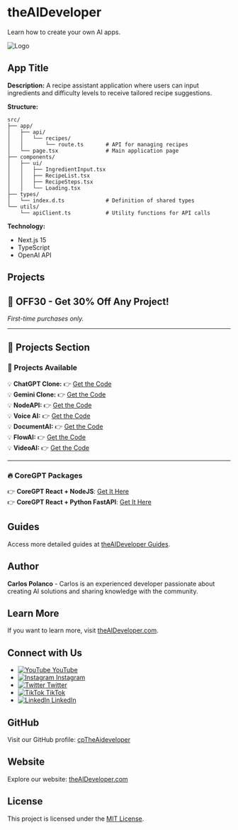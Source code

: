 
# theAIDeveloper

Learn how to create your own AI apps.

![Logo](https://d3erng0hrrd7m4.cloudfront.net/logo.png)

## App Title

**Description:** A recipe assistant application where users can input ingredients and difficulty levels to receive tailored recipe suggestions.

**Structure:**
```
src/
├── app/
│   ├── api/
│   │   └── recipes/
│   │       └── route.ts       # API for managing recipes
│   └── page.tsx               # Main application page
├── components/
│   ├── ui/
│   │   ├── IngredientInput.tsx
│   │   ├── RecipeList.tsx
│   │   ├── RecipeSteps.tsx
│   │   └── Loading.tsx
├── types/
│   └── index.d.ts             # Definition of shared types
└── utils/
    └── apiClient.ts           # Utility functions for API calls
```

**Technology:**
- Next.js 15
- TypeScript
- OpenAI API

## Projects

## 🎉 OFF30 - Get **30% Off** Any Project!  
*First-time purchases only.*

---

## 🚀 Projects Section  

### 🌟 Projects Available  

💡 **ChatGPT Clone:** 👉 [Get the Code](https://www.the-aideveloper.com/products/ez94_t)  
💡 **Gemini Clone:** 👉 [Get the Code](https://www.the-aideveloper.com/products/ABktLQ)  
💡 **NodeAPI:** 👉 [Get the Code](https://www.the-aideveloper.com/products/dMVTnM)  
💡 **Voice AI:** 👉 [Get the Code](https://www.the-aideveloper.com/products/G4rfGx)  
💡 **DocumentAI:** 👉 [Get the Code](https://www.the-aideveloper.com/products/7HVdbq)  
💡 **FlowAI:** 👉 [Get the Code](https://www.the-aideveloper.com/products/f6-3Am)  
💡 **VideoAI:** 👉 [Get the Code](https://www.the-aideveloper.com/products/9jiaLF)  

---

### 🔥 CoreGPT Packages  

👉 **CoreGPT React + NodeJS**: [Get It Here](https://checkout.the-aideveloper.com/b/14keVD7vgcDw4mc6pb)  
👉 **CoreGPT React + Python FastAPI**: [Get It Here](https://checkout.the-aideveloper.com/b/dR614N8zkdHA8CseVI)  


## Guides

Access more detailed guides at [theAIDeveloper Guides](https://www.the-aideveloper.com/guides).

## Author

**Carlos Polanco** - Carlos is an experienced developer passionate about creating AI solutions and sharing knowledge with the community.

## Learn More

If you want to learn more, visit [theAIDeveloper.com](https://www.the-aideveloper.com).

## Connect with Us

- [![YouTube](https://via.placeholder.com/15/000000/000000?text=+) YouTube](https://www.youtube.com/@theaideveloper)
- [![Instagram](https://via.placeholder.com/15/000000/000000?text=+) Instagram](https://www.instagram.com/cptheaideveloper/)
- [![Twitter](https://via.placeholder.com/15/000000/000000?text=+) Twitter](https://x.com/cpaideveloper)
- [![TikTok](https://via.placeholder.com/15/000000/000000?text=+) TikTok](https://www.tiktok.com/@codingnutella)
- [![LinkedIn](https://via.placeholder.com/15/000000/000000?text=+) LinkedIn](https://www.linkedin.com/company/theaidevelopercp/)

## GitHub

Visit our GitHub profile: [cpTheAideveloper](https://github.com/cpTheAideveloper)

## Website

Explore our website: [theAIDeveloper.com](https://www.the-aideveloper.com/)

## License

This project is licensed under the [MIT License](LICENSE).

